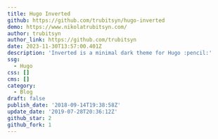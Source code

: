 ```yaml
---
title: Hugo Inverted
github: https://github.com/trubitsyn/hugo-inverted
demo: https://www.nikolatrubitsyn.com/
author: trubitsyn
author_link: https://github.com/trubitsyn
date: 2023-11-30T13:57:00.401Z
description: 'Inverted is a minimal dark theme for Hugo :pencil:'
ssg:
  - Hugo
css: []
cms: []
category:
  - Blog
draft: false
publish_date: '2018-09-14T19:38:58Z'
update_date: '2019-07-28T20:36:12Z'
github_star: 2
github_fork: 1
---
```

